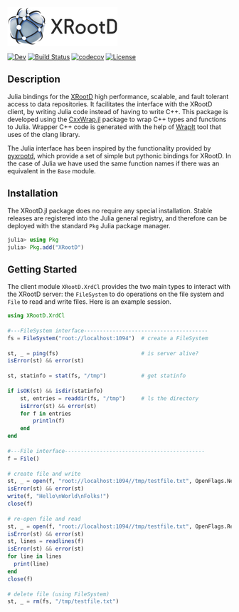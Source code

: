 [![XRootD](docs/src/assets/xrootd-logo.png)](https://xrootd.slac.stanford.edu)


[![Dev](https://img.shields.io/badge/docs-dev-blue.svg)](https:///JuliaHEP.github.io/XRootD.jl/dev/)
[![Build Status](https://github.com/JuliaHEP/XRootD.jl/workflows/CI/badge.svg)](https://github.com/JuliaHEP/XRootD.jl/actions)
[![codecov](https://codecov.io/gh/JuliaHEP/XRootD.jl/graph/badge.svg?token=AS74WXOYT6)](https://codecov.io/gh/JuliaHEP/XRootD.jl)
[![License](https://img.shields.io/badge/license-LGPL-blue.svg)](LICENSE)

## Description

Julia bindings for the [XRootD](https://xrootd.slac.stanford.edu) high performance, scalable, and fault tolerant access to data repositories. It facilitates the interface with the XRootD client, by writing Julia code instead of having to write C++.
This package is developed using the [CxxWrap.jl](https://github.com/JuliaInterop/CxxWrap.jl) package to wrap C++ types and functions to Julia. Wrapper C++ code is generated with the help of [WrapIt](https://github.com/grasph/wrapit) tool that uses of the clang library.

The Julia interface has been inspired by the functionality provided by [pyxrootd](https://xrootd.slac.stanford.edu/doc/doxygen/5.6.4/python/), which provide a set of simple but pythonic bindings for XRootD. In the case of Julia we have used the same function names if there was an equivalent in the `Base` module. 

## Installation
The XRootD.jl package does no require any special installation. Stable releases are registered into the Julia general registry, and therefore can be deployed with the standard `Pkg` Julia package manager.
```julia
julia> using Pkg
julia> Pkg.add("XRootD")
```

## Getting Started
The client module `XRootD.XrdCl` provides the two main types to interact with the XRootD server: the `FileSystem` to do operations on the file system and `File` to read and write files. Here is an example session.  

```Julia
using XRootD.XrdCl

#---FileSystem interface---------------------------------------
fs = FileSystem("root://localhost:1094")  # create a FileSystem

st, _ = ping(fs)                          # is server alive?
isError(st) && error(st)

st, statinfo = stat(fs, "/tmp")           # get statinfo 

if isOK(st) && isdir(statinfo)              
    st, entries = readdir(fs, "/tmp")     # ls the directory
    isError(st) && error(st)
    for f in entries
        println(f)
    end
end

#---File interface--------------------------------------------
f = File()

# create file and write
st, _ = open(f, "root://localhost:1094//tmp/testfile.txt", OpenFlags.New|OpenFlags.Write)
isError(st) && error(st)
write(f, "Hello\nWorld\nFolks!")
close(f)

# re-open file and read
st, _ = open(f, "root://localhost:1094//tmp/testfile.txt", OpenFlags.Read)
isError(st) && error(st)
st, lines = readlines(f)
isError(st) && error(st)
for line in lines
  print(line)
end
close(f)

# delete file (using FileSystem)
st, _ = rm(fs, "/tmp/testfile.txt")
```

